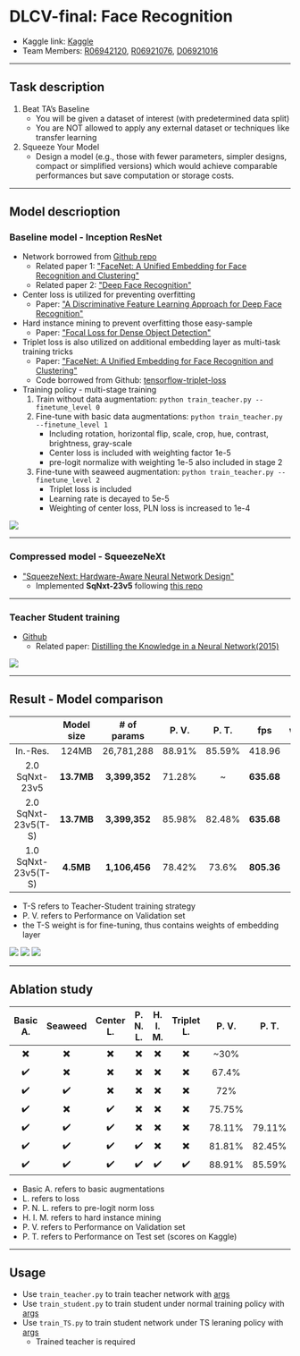 # DLCV-final: Face Recognition

* Kaggle link: [Kaggle](https://www.kaggle.com/c/2018-spring-dlcv-final-project-2/leaderboard)
* Team Members: [R06942120](https://github.com/ljn3333), [R06921076](https://github.com/YiJingLin), [D06921016](https://github.com/davidjaw)
___
## Task description
1. Beat TA’s Baseline
    * You will be given a dataset of interest (with predetermined data split)
    * You are NOT allowed to apply any external dataset or techniques like transfer learning
2. Squeeze Your Model
    * Design a model (e.g., those with fewer parameters, simpler designs, compact or simplified versions) which would achieve comparable performances but save computation or storage costs.
___
## Model descrioption
### Baseline model - Inception ResNet
* Network borrowed from [Github repo](https://github.com/davidsandberg/facenet)
  * Related paper 1: ["FaceNet: A Unified Embedding for Face Recognition and Clustering"](https://arxiv.org/abs/1503.03832)
  * Related paper 2: ["Deep Face Recognition"](http://www.robots.ox.ac.uk/~vgg/publications/2015/Parkhi15/parkhi15.pdf)
* Center loss is utilized for preventing overfitting
  * Paper: ["A Discriminative Feature Learning Approach for Deep Face Recognition"](http://ydwen.github.io/papers/WenECCV16.pdf)
* Hard instance mining to prevent overfitting those easy-sample
    * Paper: ["Focal Loss for Dense Object Detection"](https://arxiv.org/abs/1708.02002)
* Triplet loss is also utilized on additional embedding layer as multi-task training tricks
    * Paper: ["FaceNet: A Unified Embedding for Face Recognition and Clustering"](https://arxiv.org/abs/1503.03832)
    * Code borrowed from Github: [tensorflow-triplet-loss](https://github.com/omoindrot/tensorflow-triplet-loss)
* Training policy - multi-stage training
  1. Train without data augmentation: `python train_teacher.py --finetune_level 0`
  2. Fine-tune with basic data augmentations: `python train_teacher.py --finetune_level 1`
      * Including rotation, horizontal flip, scale, crop, hue, contrast, brightness, gray-scale
      * Center loss is included with weighting factor 1e-5
      * pre-logit normalize with weighting 1e-5 also included in stage 2
  3. Fine-tune with seaweed augmentation: `python train_teacher.py --finetune_level 2`
      * Triplet loss is included
      * Learning rate is decayed to 5e-5
      * Weighting of center loss, PLN loss is increased to 1e-4

![](https://github.com/davidjaw/DLCV-2018-final_project/blob/master/figures/train_teacher.png)

___
### Compressed model - SqueezeNeXt
* ["SqueezeNext: Hardware-Aware Neural Network Design"](https://arxiv.org/abs/1803.10615)
  * Implemented **SqNxt-23v5** following [this repo](https://github.com/amirgholami/SqueezeNext)
___
### Teacher Student training
* [Github](https://github.com/EricHe98/Teacher-Student-Training)
  * Related paper: [Distilling the Knowledge in a Neural Network(2015)](https://arxiv.org/abs/1503.02531?context=cs)

![](https://github.com/davidjaw/DLCV-2018-final_project/blob/master/figures/train_TS.png)
___
## Result - Model comparison
|  | Model size | # of params | P. V. | P. T. | fps | weights |
| :--------: | :--------: | :--------: | :--------: | :--------: | :--------: | :--------: |
| In.-Res. | 124MB | 26,781,288 | 88.91% | 85.59% | 418.96 | [link](https://drive.google.com/file/d/1pzFHxReVkH6Hzz3OV9HJ_5rkP4tsyokN/view?usp=sharing) |
| 2.0 SqNxt-23v5 | **13.7MB**     | **3,399,352**     | 71.28% | ~ | **635.68** | None |
| 2.0 SqNxt-23v5(T-S) | **13.7MB**     | **3,399,352**     | 85.98% | 82.48% | **635.68** | [link](https://drive.google.com/file/d/1bU1fl8vnIcRTbpR0M9xJxGUgSzM9Oj0K/view?usp=sharing) |
| 1.0 SqNxt-23v5(T-S) | **4.5MB**     | **1,106,456**     | 78.42% | 73.6% | **805.36** | [link](https://drive.google.com/file/d/1NiAuKTxad-_5WNJK3HD8VjpNNyWoTCE_/view?usp=sharing) |

* T-S refers to Teacher-Student training strategy
* P. V. refers to Performance on Validation set
* the T-S weight is for fine-tuning, thus contains weights of embedding layer


![](https://github.com/davidjaw/DLCV-2018-final_project/blob/master/figures/latent_teacher.jpg)
![](https://github.com/davidjaw/DLCV-2018-final_project/blob/master/figures/latent_TS.jpg)
![](https://github.com/davidjaw/DLCV-2018-final_project/blob/master/figures/latent_TS-light.jpg)
___
## Ablation study
| Basic A. | Seaweed | Center L. | P. N. L. | H. I. M. | Triplet L. | P. V. | P. T. |
| :--------: | :--------: | :--------: | :--------: | :--------: | :--------: | :--------: | :--------: |
| :heavy_multiplication_x: | :heavy_multiplication_x: | :heavy_multiplication_x: | :heavy_multiplication_x: | :heavy_multiplication_x: | :heavy_multiplication_x: | ~30% |
| :heavy_check_mark: |  :heavy_multiplication_x: | :heavy_multiplication_x: | :heavy_multiplication_x: | :heavy_multiplication_x: | :heavy_multiplication_x: | 67.4% |
| :heavy_check_mark: |  :heavy_check_mark: | :heavy_multiplication_x: | :heavy_multiplication_x: | :heavy_multiplication_x: | :heavy_multiplication_x: | 72% |
| :heavy_check_mark: |  :heavy_multiplication_x: | :heavy_check_mark: | :heavy_multiplication_x: | :heavy_multiplication_x: | :heavy_multiplication_x: | 75.75% |
| :heavy_check_mark: |  :heavy_check_mark: | :heavy_check_mark: | :heavy_multiplication_x: | :heavy_multiplication_x: | :heavy_multiplication_x: | 78.11% | 79.11% |
| :heavy_check_mark: |  :heavy_check_mark: | :heavy_check_mark: | :heavy_check_mark: | :heavy_multiplication_x: | :heavy_multiplication_x: | 81.81% | 82.45% |
| :heavy_check_mark: |  :heavy_check_mark: | :heavy_check_mark: | :heavy_check_mark:| :heavy_check_mark: | :heavy_check_mark: | 88.91% | 85.59% |
* Basic A. refers to basic augmentations
* L. refers to loss
* P. N. L. refers to pre-logit norm loss
* H. I. M. refers to hard instance mining
* P. V. refers to Performance on Validation set
* P. T. refers to Performance on Test set (scores on Kaggle)
___
## Usage
* Use `train_teacher.py` to train teacher network with [args]()
* Use `train_student.py` to train student under normal training policy with [args]()
* Use `train_TS.py` to train student network under TS leraning policy with [args]()
    * Trained teacher is required

